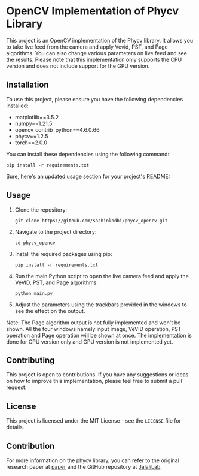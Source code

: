 
# OpenCV Implementation of Phycv Library

This project is an OpenCV implementation of the Phycv library. It allows you to take live feed from the camera and apply Vevid, PST, and Page algorithms. You can also change various parameters on live feed and see the results. Please note that this implementation only supports the CPU version and does not include support for the GPU version.

## Installation

To use this project, please ensure you have the following dependencies installed:

- matplotlib==3.5.2
- numpy==1.21.5
- opencv_contrib_python==4.6.0.66
- phycv==1.2.5
- torch==2.0.0

You can install these dependencies using the following command:

```
pip install -r requirements.txt
```

Sure, here's an updated usage section for your project's README:

## Usage

1. Clone the repository:
   ```
   git clone https://github.com/sachinlodhi/phycv_opencv.git
   ```
2. Navigate to the project directory:
   ```
   cd phycv_opencv
   ```
3. Install the required packages using pip:
   ```
   pip install -r requirements.txt
   ```
4. Run the main Python script to open the live camera feed and apply the VeVID, PST, and Page algorithms:
   ```
   python main.py
   ```
5. Adjust the parameters using the trackbars provided in the windows to see the effect on the output.

Note: The Page algorithm output is not fully implemented and won't be shown. All the four windows namely input image, VeVID operation, PST operation and Page operation will be shown at once. The implementation is done for CPU version only and GPU version is not implemented yet.

## Contributing

This project is open to contributions. If you have any suggestions or ideas on how to improve this implementation, please feel free to submit a pull request.

## License

This project is licensed under the MIT License - see the `LICENSE` file for details.

## Contribution
For more information on the phycv library, you can refer to the original research paper at [paper](https://arxiv.org/abs/2301.12531) and the GitHub repository at [JalaliLab](https://github.com/JalaliLabUCLA/phycv).
